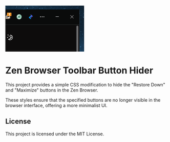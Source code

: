 ![Image](https://raw.githubusercontent.com/StyingDev/Styings-Zen-Browser-Mods/main/Hide%20Restore%20and%20Maximize%20button/Image.png)


# Zen Browser Toolbar Button Hider

This project provides a simple CSS modification to hide the "Restore Down" and "Maximize" buttons in the Zen Browser.

These styles ensure that the specified buttons are no longer visible in the browser interface, offering a more minimalist UI.

## License

This project is licensed under the MIT License.


